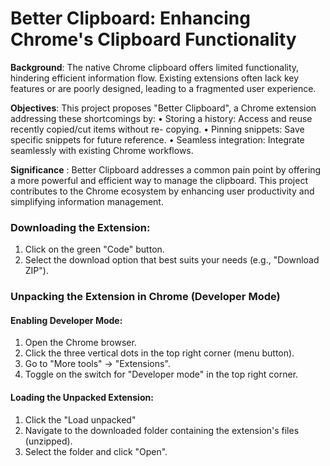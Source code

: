 
# Better Clipboard: Enhancing Chrome's Clipboard Functionality

**Background**: The native Chrome clipboard offers limited functionality, hindering efficient information flow. Existing extensions often lack key features or are poorly designed, leading to a fragmented user experience.

**Objectives**: This project proposes "Better Clipboard", a Chrome extension addressing these shortcomings by:
• Storing a history: Access and reuse recently copied/cut items without re- copying.
• Pinning snippets: Save specific snippets for future reference.
• Seamless integration: Integrate seamlessly with existing Chrome
workflows.

**Significance** : Better Clipboard addresses a common pain point by offering a more powerful and efficient way to manage the clipboard. This project contributes to the Chrome ecosystem by enhancing user productivity and simplifying information management.

### Downloading the Extension:
1. Click on the green "Code" button. 
2. Select the download option that best suits your needs (e.g., "Download ZIP").

### Unpacking the Extension in Chrome (Developer Mode)

#### Enabling Developer Mode:

1. Open the Chrome browser.
2. Click the three vertical dots in the top right corner (menu button).
3. Go to "More tools" -> "Extensions".
4. Toggle on the switch for "Developer mode" in the top right corner.

#### Loading the Unpacked Extension:
1. Click the "Load unpacked" 
2. Navigate to the downloaded folder containing the extension's files (unzipped).
3. Select the folder and click "Open".
